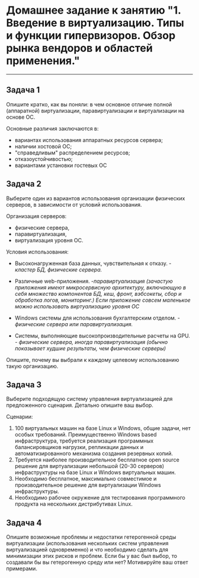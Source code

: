 # Домашнее задание к занятию "1. Введение в виртуализацию. Типы и функции гипервизоров. Обзор рынка вендоров и областей применения."
---

## Задача 1

Опишите кратко, как вы поняли: в чем основное отличие полной (аппаратной) виртуализации, паравиртуализации и виртуализации на основе ОС.

Основные различия заключаются в:
* вариантах использования аппаратных ресурсов сервера;
* наличии хостовой ОС;
* "справедливым" распределением ресурсов;
* отказоустойчивостью;
* вариантами установки гостевых ОС

## Задача 2

Выберите один из вариантов использования организации физических серверов, в зависимости от условий использования.

Организация серверов:
- физические сервера,
- паравиртуализация,
- виртуализация уровня ОС.

Условия использования:
- Высоконагруженная база данных, чувствительная к отказу. - *кластер БД, физические сервера.*

- Различные web-приложения. -*паравиртуализация (зачастую приложения имеют микросервисную архитектуру, включающую в себя множество компонентов БД, кеш, фронт, вэбсокеты, сбор и обработка логов, мониторинг.) Если приложение совсем маленькое можно использовать виртуализацию уровня ОС*

- Windows системы для использования бухгалтерским отделом.  - *физические сервера или паравиртуализация.*

- Системы, выполняющие высокопроизводительные расчеты на GPU. - *физические сервера, иногда паравиртуализация (обычно показывает худшие результаты, чем физические серверы)*

Опишите, почему вы выбрали к каждому целевому использованию такую организацию.

## Задача 3

Выберите подходящую систему управления виртуализацией для предложенного сценария. Детально опишите ваш выбор.

Сценарии:

1. 100 виртуальных машин на базе Linux и Windows, общие задачи, нет особых требований. Преимущественно Windows based инфраструктура, требуется реализация программных балансировщиков нагрузки, репликации данных и автоматизированного механизма создания резервных копий.
2. Требуется наиболее производительное бесплатное open source решение для виртуализации небольшой (20-30 серверов) инфраструктуры на базе Linux и Windows виртуальных машин.
3. Необходимо бесплатное, максимально совместимое и производительное решение для виртуализации Windows инфраструктуры.
4. Необходимо рабочее окружение для тестирования программного продукта на нескольких дистрибутивах Linux.

## Задача 4

Опишите возможные проблемы и недостатки гетерогенной среды виртуализации (использования нескольких систем управления виртуализацией одновременно) и что необходимо сделать для минимизации этих рисков и проблем. Если бы у вас был выбор, то создавали бы вы гетерогенную среду или нет? Мотивируйте ваш ответ примерами.
